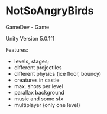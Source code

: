# NotSoAngryBirds
GameDev - Game


Unity Version 5.0.1f1

Features:
- levels, stages;
- different projectiles
- different physics (ice floor, bouncy)
- creatures in castle
- max. shots per level
- parallax background
- music and some sfx
- multiplayer (only one level)
